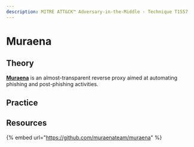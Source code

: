 ```yaml
---
description: MITRE ATT&CK™ Adversary-in-the-Middle - Technique T1557
---
```


# Muraena

## Theory

[**Muraena**](https://github.com/muraenateam/muraena) is an almost-transparent reverse proxy aimed at automating phishing and post-phishing activities.

## Practice

## Resources

{% embed url="https://github.com/muraenateam/muraena" %}
